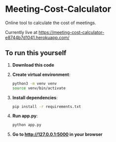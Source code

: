 # Meeting-Cost-Calculator
Online tool to calculate the cost of meetings.

Currently live at https://meeting-cost-calculator-e8744b7d1041.herokuapp.com/ 

## To run this yourself

1. **Download this code**
2. **Create virtual environment**:
   ```bash
   python3 -m venv venv
   source venv/bin/activate
   ```

3. **Install dependencies**:
   ```bash
   pip install -r requirements.txt
   ```
4. **Run app.py**:
    ```bash
   python app.py
   ```
5. **Go to http://127.0.0.1:5000 in your browser**
